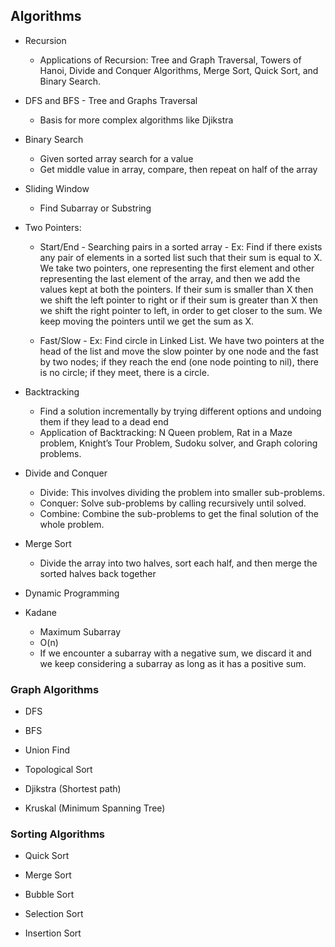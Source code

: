 ## Algorithms

- Recursion

  - Applications of Recursion: Tree and Graph Traversal, Towers of Hanoi, Divide and Conquer Algorithms, Merge Sort, Quick Sort, and Binary Search.

- DFS and BFS - Tree and Graphs Traversal

  - Basis for more complex algorithms like Djikstra

- Binary Search

  - Given sorted array search for a value
  - Get middle value in array, compare, then repeat on half of the array

- Sliding Window

  - Find Subarray or Substring

- Two Pointers:

  - Start/End - Searching pairs in a sorted array - Ex: Find if there exists any pair of elements in a sorted list such that their sum is equal to X. We take two pointers, one representing the first element and other representing the last element of the array, and then we add the values kept at both the pointers. If their sum is smaller than X then we shift the left pointer to right or if their sum is greater than X then we shift the right pointer to left, in order to get closer to the sum. We keep moving the pointers until we get the sum as X.

  - Fast/Slow - Ex: Find circle in Linked List. We have two pointers at the head of the list and move the slow pointer by one node and the fast by two nodes; if they reach the end (one node pointing to nil), there is no circle; if they meet, there is a circle.

- Backtracking

  - Find a solution incrementally by trying different options and undoing them if they lead to a dead end
  - Application of Backtracking: N Queen problem, Rat in a Maze problem, Knight’s Tour Problem, Sudoku solver, and Graph coloring problems.

- Divide and Conquer

  - Divide: This involves dividing the problem into smaller sub-problems.
  - Conquer: Solve sub-problems by calling recursively until solved.
  - Combine: Combine the sub-problems to get the final solution of the whole problem.

- Merge Sort

  - Divide the array into two halves, sort each half, and then merge the sorted halves back together

- Dynamic Programming

- Kadane

  - Maximum Subarray
  - O(n)
  - If we encounter a subarray with a negative sum, we discard it and we keep considering a subarray as long as it has a positive sum.

### Graph Algorithms

- DFS

- BFS

- Union Find

- Topological Sort

- Djikstra (Shortest path)

- Kruskal (Minimum Spanning Tree)

### Sorting Algorithms

- Quick Sort

- Merge Sort

- Bubble Sort

- Selection Sort

- Insertion Sort
